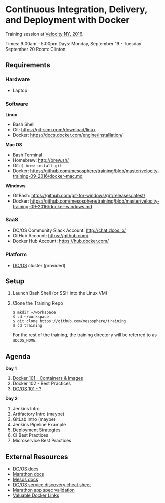 # Continuous Integration, Delivery, and Deployment with Docker

Training session at [Velocity NY, 2016](http://conferences.oreilly.com/velocity/devops-web-performance-ny/public/schedule/detail/52480).

Times: 9:00am – 5:00pm
Days: Monday, September 19 - Tuesday September 20
Room: Clinton

## Requirements

### Hardware

- Laptop

### Software

**Linux**

- Bash Shell
- Git: <https://git-scm.com/download/linux>
- Docker: <https://docs.docker.com/engine/installation/>

**Mac OS**

- Bash Terminal
- Homebrew: <http://brew.sh/>
- Git: `$ brew install git`
- Docker: <https://github.com/mesosphere/training/blob/master/velocity-training-09-2016/docker-mac.md>

**Windows**

- GitBash: <https://github.com/git-for-windows/git/releases/latest/>
- Docker: <https://github.com/mesosphere/training/blob/master/velocity-training-09-2016/docker-windows.md>

### SaaS

- DC/OS Community Slack Account: <http://chat.dcos.io/>
- GitHub Account: <https://github.com/>
- Docker Hub Account: <https://hub.docker.com/>

### Platform

- [DC/OS](https://dcos.io/) cluster (provided)

## Setup

1. Launch Bash Shell (or SSH into the Linux VM)

1. Clone the Training Repo

    ```
    $ mkdir ~/workspace
    $ cd ~/workspace
    $ git clone https://github.com/mesosphere/training
    $ cd training
    ```

    For the rest of the training, the training directory will be referred to as `$DCOS_HOME`.

## Agenda

**Day 1**

1. [Docker 101 - Containers & Images](docker101/)
1. Docker 102 - Best Practices
1. [DC/OS 101 - ?](dcos/)

**Day 2**

1. Jenkins Intro
1. Artifactory Intro (maybe)
1. GitLab Intro (maybe)
1. Jenkins Pipeline Example
1. Deployment Strategies
1. CI Best Practices
1. Microservice Best Practices


## External Resources

- [DC/OS docs](https://dcos.io/docs/1.8/)
- [Marathon docs](https://mesosphere.github.io/marathon/docs/)
- [Mesos docs](http://mesos.apache.org/documentation/latest/)
- [DC/OS service discovery cheat sheet](https://github.com/dcos-labs/dcos-sd)
- [Marathon app spec validation](https://github.com/dcos-labs/marathon-validate)
- [Valuable Docker Links](http://www.nkode.io/2014/08/24/valuable-docker-links.html)
